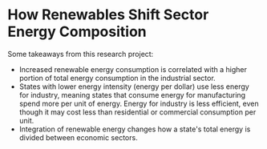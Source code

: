 # How Renewables Shift Sector Energy Composition

Some takeaways from this research project:
* Increased renewable energy consumption is correlated with a higher portion of total energy consumption in the industrial sector.
* States with lower energy intensity (energy per dollar) use less energy for industry, meaning states that consume energy for manufacturing spend more per unit of energy. Energy for industry is less efficient, even though it may cost less than residential or commercial consumption per unit.
* Integration of renewable energy changes how a state's total energy is divided between economic sectors.
